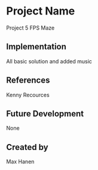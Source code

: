 # Project Name
Project 5 FPS Maze 

## Implementation
All basic solution and added music

## References
Kenny Recources 

## Future Development
None 

## Created by
Max Hanen 
